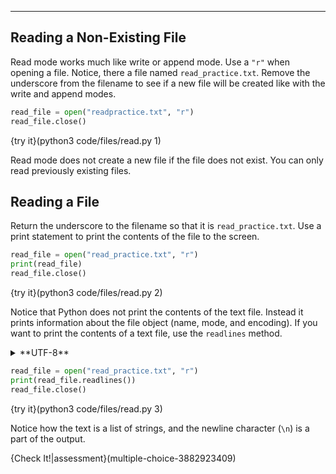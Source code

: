 ----------

## Reading a Non-Existing File

Read mode works much like write or append mode. Use a `"r"` when opening a file. Notice, there a file named `read_practice.txt`. Remove the underscore from the filename to see if a new file will be created like with the write and append modes.

```python
read_file = open("readpractice.txt", "r")
read_file.close()
```

{try it}(python3 code/files/read.py 1)

Read mode does not create a new file if the file does not exist. You can only read previously existing files. 

## Reading a File

Return the underscore to the filename so that it is `read_practice.txt`. Use a print statement to print the contents of the file to the screen.

```python
read_file = open("read_practice.txt", "r")
print(read_file)
read_file.close()
```

{try it}(python3 code/files/read.py 2)

Notice that Python does not print the contents of the text file. Instead it prints information about the file object (name, mode, and encoding). If you want to print the contents of a text file, use the `readlines` method.

<details><summary>**UTF-8**</summary>There are many characters that go beyond letters and numbers. For example, punctuation, accents, symbols, emojis, etc. There needs to be a way to use these characters in a way that everybody can understand. Encoding is an agreed upon method for representing these characters. UTF-8 is by far the most popular way to encode text today. If you want to know more, check out this <a href="http://kunststube.net/encoding/">article</a>.</details>

```python
read_file = open("read_practice.txt", "r")
print(read_file.readlines())
read_file.close()
```

{try it}(python3 code/files/read.py 3)

Notice how the text is a list of strings, and the newline character (`\n`) is a part of the output.

  
{Check It!|assessment}(multiple-choice-3882923409)
